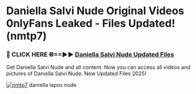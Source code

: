 # Daniella Salvi Nude Original Videos 0nlyFans Leaked - Files Updated! (nmtp7)

<h3>🔴 CLICK HERE 🌐==►► <a href="https://tinyurl.com/yrmya6cz" rel="nofollow">Daniella Salvi Nude Updated Files</a></h3>

Get Daniella Salvi Nude and all content. Now you can access all videos and pictures of Daniella Salvi Nude. New Updated Files 2025!

[![nmtp7](https://i.imgur.com/FMdXYCs.gif)](https://tinyurl.com/yrmya6cz)
daniella lapox nude